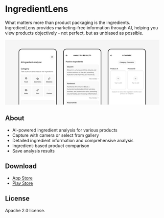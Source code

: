 # IngredientLens

What matters more than product packaging is the ingredients. IngredientLens provides marketing-free information through AI, helping you view products objectively - not perfect, but as unbiased as possible.

![screenshot](/.github/images/screenshot.png)

## About

- AI-powered ingredient analysis for various products
- Capture with camera or select from gallery
- Detailed ingredient information and comprehensive analysis
- Ingredient-based product comparison
- Save analysis results

## Download

- [App Store](https://apps.apple.com/us/app/ingredientlens-ai-analyzer/id6747660352)
- [Play Store](https://play.google.com/store/apps/details?id=com.falsy.ingredientlens)

## License

Apache 2.0 license.
